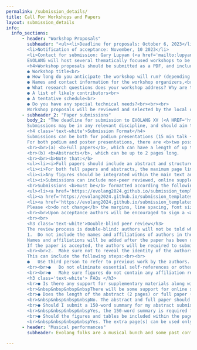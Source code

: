 ```yaml
---
permalink: /submission_details/
title: Call For Workshops and Papers
layout: submission_details
info:
  info_sections:
      - header: "Workshop Proposals"
        subheader: "<ul><li>Deadline for proposals: October 6, 2023</li>
        <li>Notification of acceptance: November, 10 2023</li>
        <li>Contact for submission: Gary Lupyan (<a href='mailto:lupyan@wisc.edu'>lupyan@wisc.edu</a>)</li></ul>
        EVOLANG will host several thematically focused workshops to be held on May 18th. For all accepted workshops, the workshop organizers will be responsible for finalizing the detailed schedule and for soliciting contributions.<br><br>
        <h4>Workshop proposals should be submitted as a PDF, and include the following information:</h4><br>
        ● Workshop title<br>
        ● How long do you anticipate the workshop will run? (depending on the number of submissions, we may group workshops into shorter and longer slots, depending on needs).<br>
        ● Names and contact information for the workshop organizers,<br>
        ● What research questions does your workshop address? Why are these questions important to the study of language evolution? What makes this workshop timely? What makes the organizers qualified to run the workshop? What criteria are you using to invite contributors? (no more than 750 words + references).<br>
        ● A list of likely contributors<br>
        ● A tentative schedule<br>
        ● Do you have any special technical needs?<br><br><br>
        Workshop proposals will be reviewed and selected by the local organizers and at least two referees." 
      - subheader_2: "Paper submissions"
        body_2: "The deadline for submission to EVOLANG XV (<A HREF='https://www.visitmadison.com/'><b>Madison, WI, USA</b></A>, May 18-21, 2024) is October 6, 2023. You can submit to EvoLang XV via <A HREF='https://openreview.net/group?id=EVOLANG.org/2024/Conference&referrer=%5BHomepage%5D(%2F)'>the <b>OpenReview</b> platform</a>. Please carefully read the guidelines set out below - and see the linked submission templates - to prepare your submission. Submissions that do not adhere to the guidelines may be rejected without review. If you have a problem with your submission, please email <a href='scientific-committee@evolang.org.'>scientific-committee@evolang.org</a>.
        Submissions may be in any relevant discipline, and should aim to make clear their own substantive claim relating to relevant, current scientific literature in the field of language evolution. Submissions which do not have clear relevance to the field may be rejected without review.<br><br>
        <h4 class='text-white'>Submission Format</h4>
        Submissions can be both for podium presentations (15 min talk + 5 min Q&A) and for poster presentations. Authors are limited to one first-authored podium presentation and one first-authored poster. There is no limit on the number of submissions for which you can be a non-first author. When submitting, please indicate your preferred mode of presentation (podium talk or poster). We hope to see as many of you as possible in person, but we understand that travel to the US is not possible for all presenters. We will be able to offer a limited number of virtual flash talks and podium presentations. 
        For both podium and poster presentations, there are <b>two possible types of submission:</b>
        <br><br>(a) <b>Full papers</b>, which can have a length of up to 6 pages; and
        <br>(b) <b>Abstracts</b>, which can be up to 2 pages long.
        <br><br><b>Note that:</b>
        <ul><li><i>Full papers should include an abstract and structured sections. Abtracts can be a single section of text (possibly including one or multiple figures).</i></li>
        <li><i>For both full papers and abstracts, the maximum page limit excludes additional pages with references and acknowledgements.</i></li>
        <li><i>Any figures should be integrated within the main text and are included towards the maximum page limit.</i></li>
        <li><i>Submissions can include non-peer reviewed, online supplementary information.</i></li></ul>
        <br>Submissions <b>must be</b> formatted according the following guidelines/style sheets:
        <ul><li><a href='https://evolang2024.github.io/submission_templates/evolang_XV_template.docx'><b>MS Word</b></a></li>
        <li><a href='https://evolang2024.github.io/submission_templates/evolang_XV_template.pdf'><b>PDF</b></a></li>
        <li><a href='https://evolang2024.github.io/submission_templates/evolang_XV_template_latex.zip'><b>LaTeX</b></a> (also available as <a href='https://www.overleaf.com/latex/templates/evolang-template/pbxbhmkyrktk'><b>Overleaf template</b></a>)</li></ul>
        Please <b>do not change</b> the margins, line spacing, font size, etc. in the provided templates. For 2-page abstracts, use the same template as for the long papers, omitting the abstract section and using the body text for the entire submission (as such, there is no need to include the 'abstract' section in 2-page abstracts).
        <br><br>Upon acceptance authors will be encouraged to sign a <a href='https://creativecommons.org/licenses/by-nc-nd/4.0/'><b>CC BY-NC-ND 4.0 license/b></a>, which allows for free reuse of the work as long as the original authors are attributed, the work is not changed in any way, and prohibits comercial use. Accepted and licensed submissions will be published in online proceedings to appear before the start of the conference.<br>If you do not agree to the license agreement, your submission will not be made public as part of the conference proceedings, and only the 150-word summary will still be included in the conference program.
        <br><br>
        <h3 class='text-white'>Double-blind peer review</h3>
        The review process is double-blind: authors will not be told who reviews their paper and reviewers will not be told who the authors of the papers are. To ensure this process goes smoothly, initial submissions should be anonymous. Please keep in mind the following guidelines for keeping your paper anonymous:<br><br>
        1. 	Do not include the names and affiliations of authors in the paper
        Names and affiliations will be added after the paper has been reviewed and accepted. However, keep in mind that names and affiliations will take up space. We suggest that authors include anonymous placeholders for names and affiliations to avoid problems with page limits (e.g. “Author BBBBB & Author CCCCC”).
        If the paper is accepted, the authors will be required to submit a camera-ready version with author names, affiliations, and acknowledgements included. At the submission stage, please make sure that the work will adhere to the space limitations once these changes are made.
        <br><br>2. 	Make sure not to reveal the identity of the authors indirectly
        This can include the following steps:<br><br>
        ●  	Use third person to refer to previous work by the authors. e.g. instead of “As we have previously shown, language is a complex system (Jones, 2012)” use “As was previously shown, language is a complex system (Jones, 2012)”, or more simply “Language is a complex system (Jones, 2012)”.
        <br><br>●  	Do not eliminate essential self-references or other references but limit self-references only to papers that are relevant for those reviewing the submitted paper.
        <br><br>●  	Make sure figures do not contain any affiliation related identifier. <br><br><br>Given the small size of the field it may not be possible to completely prevent reviewers from guessing the identity of the authors, but please make every effort to keep submissions anonymous.<br><br><br>
        <h3 class='text-white'> FAQs </h3>
        <br>● Is there any support for supplementary materials along with my submission?
        <br>&nbsp&nbsp&nbsp&nbspThere will be some support for online supplementary materials. Reviewers will not evaluate the supplementary materials, however, so all information necessary to understand and evaluate the submission should be included in the main paper or abstract. Authors are encouraged to make data or code available for the final publication. All supplementary materials should be submitted within a single zip file, which should also include a readme file describing the contents. Supplementary materials should be referenced in the main text of the final submission (e.g. “see supplementary materials”).
        <br>● Does the length of the abstract (2 pages) or full paper (6 pages) include the references?
        <br>&nbsp&nbsp&nbsp&nbspNo. The abstract and full paper should resp. be 2 and 6 pages, excluding the references and acknowledgements.
        <br>● Should I submit a 150-word summary for my abstract submission?
        <br>&nbsp&nbsp&nbsp&nbspYes, the 150-word summary is required for all types of the submission.
        <br>● Should the figures and tables be included within the page limit for both types of submission?
        <br>&nbsp&nbsp&nbsp&nbspYes. The extra page(s) can be used only for references and acknowledgements (funding bodies &nbsp&nbsp&nbspetc)."
      - header: "Musical performances"
        subheader: Evolang folks are a musical bunch and some past conferences have included musical numbers (<a href='http://www.replicatedtypo.com/talking-heads-at-evolangx/8727.html'><b>Luc Steels’s performance at EvoLang X was a highlight</b></a>). If you would like to pitch an idea for a musical event or to volunteer yourself as a performer, please get in touch with Gary Lupyan (<a href='mailto:lupyan@wisc.edu'>lupyan@wisc.edu</a>).
                    
---
```


